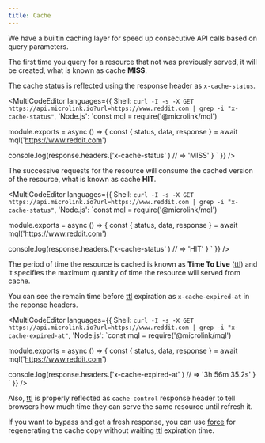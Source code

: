 ```yaml
---
title: Cache
---
```


We have a builtin caching layer for speed up consecutive API calls based on query parameters.

The first time you query for a resource that not was previously served, it will be created, what is known as cache **MISS**.

The cache status is reflected using the response header as `x-cache-status`.

<MultiCodeEditor languages={{
  Shell: `curl -I -s -X GET https://api.microlink.io?url=https://www.reddit.com | grep -i "x-cache-status"`,
  'Node.js': `const mql = require('@microlink/mql')
 
module.exports = async () => {
  const { status, data, response } = await mql('https://www.reddit.com')
  
  console.log(response.headers.['x-cache-status' ) // => 'MISS'
}
  `
  }} 
/>

The successive requests for the resource will consume the cached version of the resource, what is known as cache **HIT**.

<MultiCodeEditor languages={{
  Shell: `curl -I -s -X GET https://api.microlink.io?url=https://www.reddit.com | grep -i "x-cache-status"`,
  'Node.js': `const mql = require('@microlink/mql')
 
module.exports = async () => {
  const { status, data, response } = await mql('https://www.reddit.com')
  
  console.log(response.headers.['x-cache-status' ) // => 'HIT'
}
  `
  }} 
/>

The period of time the resource is cached is known as **Time To Live** ([ttl](/docs/api/api-parameters/ttl)) and it specifies the maximum quantity of time the resource will served from cache. 

You can see the remain time before [ttl](/docs/api/api-parameters/ttl) expiration as `x-cache-expired-at` in the reponse headers.

<MultiCodeEditor languages={{
  Shell: `curl -I -s -X GET https://api.microlink.io?url=https://www.reddit.com | grep -i "x-cache-expired-at"`,
  'Node.js': `const mql = require('@microlink/mql')
 
module.exports = async () => {
  const { status, data, response } = await mql('https://www.reddit.com')
  
  console.log(response.headers.['x-cache-expired-at' ) // => '3h 56m 35.2s'
}
  `
  }} 
/>

Also, [ttl](/docs/api/api-parameters/ttl) is properly reflected as `cache-control` response header to tell browsers how much time they can serve the same resource until refresh it.

If you want to bypass and get a fresh response, you can use [force](/docs/api/api-parameters/force) for regenerating the cache copy without waiting [ttl](/docs/api/api-parameters/ttl) expiration time.
